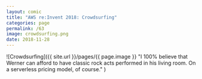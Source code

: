 ```yaml
---
layout: comic
title: "AWS re:Invent 2018: Crowdsurfing"
categories: page
permalink: /63
image: crowdsurfing.png
date: 2018-11-28
---
```


![Crowdsurfing]({{ site.url }}/pages/{{ page.image }} "I 100% believe that Werner can afford to have classic rock acts performed in his living room. On a serverless pricing model, of course." )